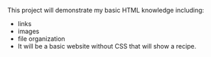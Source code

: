 This project will demonstrate my basic HTML knowledge including: 
 - links
 - images
 - file organization
 - It will be a basic website without CSS that will show a recipe. 